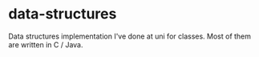 # data-structures
 Data structures implementation I've done at uni for classes. Most of them are written in C / Java.
